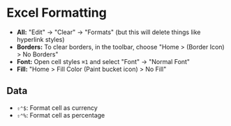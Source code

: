 # Excel Formatting

- **All:** "Edit" -> "Clear" -> "Formats" (but this will delete things like hyperlink styles)
- **Borders:** To clear borders, in the toolbar, choose "Home > (Border Icon) > No Borders"
- **Font:** Open cell styles `⌘1` and select "Font" -> "Normal Font"
- **Fill:** "Home > Fill Color (Paint bucket icon) > No Fill"

## Data

- `⇧⌃$`: Format cell as currency
- `⇧⌃%`: Format cell as percentage
